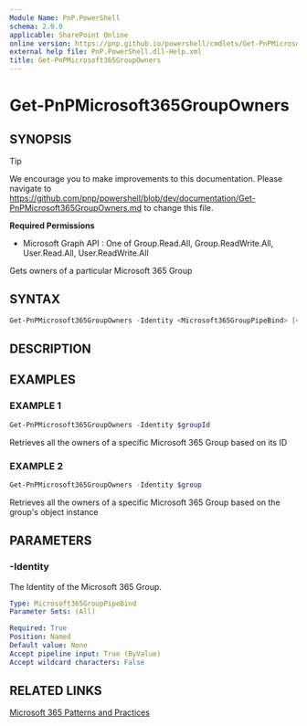 ```yaml
---
Module Name: PnP.PowerShell
schema: 2.0.0
applicable: SharePoint Online
online version: https://pnp.github.io/powershell/cmdlets/Get-PnPMicrosoft365GroupOwners.html
external help file: PnP.PowerShell.dll-Help.xml
title: Get-PnPMicrosoft365GroupOwners
---
```

  
# Get-PnPMicrosoft365GroupOwners

## SYNOPSIS

> [!TIP]
> We encourage you to make improvements to this documentation. Please navigate to https://github.com/pnp/powershell/blob/dev/documentation/Get-PnPMicrosoft365GroupOwners.md to change this file.


**Required Permissions**

  * Microsoft Graph API : One of Group.Read.All, Group.ReadWrite.All, User.Read.All, User.ReadWrite.All

Gets owners of a particular Microsoft 365 Group

## SYNTAX

```powershell
Get-PnPMicrosoft365GroupOwners -Identity <Microsoft365GroupPipeBind> [<CommonParameters>]
```

## DESCRIPTION

## EXAMPLES

### EXAMPLE 1
```powershell
Get-PnPMicrosoft365GroupOwners -Identity $groupId
```

Retrieves all the owners of a specific Microsoft 365 Group based on its ID

### EXAMPLE 2
```powershell
Get-PnPMicrosoft365GroupOwners -Identity $group
```

Retrieves all the owners of a specific Microsoft 365 Group based on the group's object instance

## PARAMETERS

### -Identity
The Identity of the Microsoft 365 Group.

```yaml
Type: Microsoft365GroupPipeBind
Parameter Sets: (All)

Required: True
Position: Named
Default value: None
Accept pipeline input: True (ByValue)
Accept wildcard characters: False
```

## RELATED LINKS

[Microsoft 365 Patterns and Practices](https://aka.ms/m365pnp)


